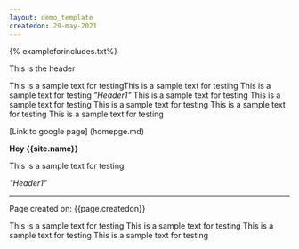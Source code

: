 ```yaml
---
layout: demo_template
createdon: 29-may-2021
---
```


{% exampleforincludes.txt%}

This is the header

This is a sample text for testingThis is a sample text for testing
This is a sample text for testing
_"Header1"_
This is a sample text for testing
This is a sample text for testing
This is a sample text for testing
This is a sample text for testing
This is a sample text for testing

[Link to google page] (homepge.md)

**Hey {{site.name}}**

This is a sample text for testing

_"Header1"_

-------
Page created on: {{page.createdon}}

This is a sample text for testing
This is a sample text for testing
This is a sample text for testing
This is a sample text for testing



